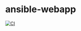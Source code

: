 # ansible-webapp


[![CI](https://github.com/eazytrainingfr/ansible-webapp/workflows/CI/badge.svg?event=push)](https://github.com/eazytrainingfr/ansible-webapp/actions?query=workflow%3ACI)
